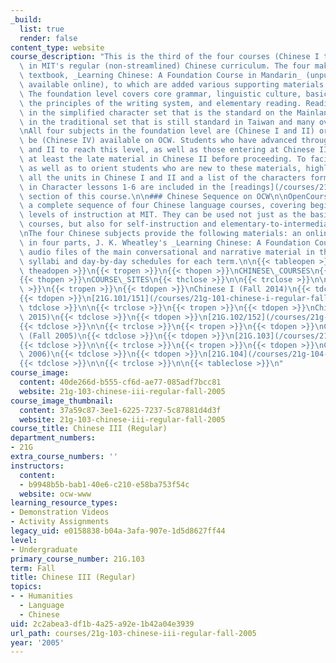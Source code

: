 ```yaml
---
_build:
  list: true
  render: false
content_type: website
course_description: "This is the third of the four courses (Chinese I through IV)\
  \ in MIT's regular (non-streamlined) Chinese curriculum. The four make use of the\
  \ textbook, _Learning Chinese: A Foundation Course in Mandarin_ (unpublished, but\
  \ available online), to which are added various supporting materials as needs arise.\
  \ The foundation level covers core grammar, linguistic culture, basic conversation,\
  \ the principles of the writing system, and elementary reading. Reading is primarily\
  \ in the simplified character set that is the standard on the Mainland, but also\
  \ in the traditional set that is still standard in Taiwan and many overseas communities.\n\
  \nAll four subjects in the foundation level are (Chinese I and II) or soon will\
  \ be (Chinese IV) available on OCW. Students who have advanced through Chinese I\
  \ and II to reach this level, as well as those entering at Chinese III, should review\
  \ at least the late material in Chinese II before proceeding. To facilitate review,\
  \ as well as to orient students who are new to these materials, highlights from\
  \ all the units in Chinese I and II and a list of the characters formally introduced\
  \ in Character lessons 1-6 are included in the [readings](/courses/21g-103-chinese-iii-regular-fall-2005/pages/readings)\
  \ section of this course.\n\n### Chinese Sequence on OCW\n\nOpenCourseWare now offers\
  \ a complete sequence of four Chinese language courses, covering beginning to intermediate\
  \ levels of instruction at MIT. They can be used not just as the basis for taught\
  \ courses, but also for self-instruction and elementary-to-intermediate review.\n\
  \nThe four Chinese subjects provide the following materials: an online textbook\
  \ in four parts, J. K. Wheatley's _Learning Chinese: A Foundation Course in Mandarin_;\
  \ audio files of the main conversational and narrative material in this book; and\
  \ syllabi and day-by-day schedules for each term.\n\n{{< tableopen >}}\n\n\n{{<\
  \ theadopen >}}\n{{< tropen >}}\n{{< thopen >}}\nCHINESE\_COURSES\n{{< thclose >}}\n\
  {{< thopen >}}\nCOURSE\_SITES\n{{< thclose >}}\n\n{{< trclose >}}\n\n{{< theadclose\
  \ >}}\n{{< tropen >}}\n{{< tdopen >}}\nChinese I (Fall 2014)\n{{< tdclose >}}\n\
  {{< tdopen >}}\n[21G.101/151](/courses/21g-101-chinese-i-regular-fall-2014/)\n{{<\
  \ tdclose >}}\n\n{{< trclose >}}\n{{< tropen >}}\n{{< tdopen >}}\nChinese II (Spring\
  \ 2015)\n{{< tdclose >}}\n{{< tdopen >}}\n[21G.102/152](/courses/21g-102-chinese-ii-regular-spring-2015/)\n\
  {{< tdclose >}}\n\n{{< trclose >}}\n{{< tropen >}}\n{{< tdopen >}}\nChinese III\
  \ (Fall 2005)\n{{< tdclose >}}\n{{< tdopen >}}\n[21G.103](/courses/21g-103-chinese-iii-regular-fall-2005)\n\
  {{< tdclose >}}\n\n{{< trclose >}}\n{{< tropen >}}\n{{< tdopen >}}\nChinese IV (Spring\
  \ 2006)\n{{< tdclose >}}\n{{< tdopen >}}\n[21G.104](/courses/21g-104-chinese-iv-regular-spring-2006/)\n\
  {{< tdclose >}}\n\n{{< trclose >}}\n\n{{< tableclose >}}\n"
course_image:
  content: 40de266d-b555-cf6d-ae77-085adf7bcc81
  website: 21g-103-chinese-iii-regular-fall-2005
course_image_thumbnail:
  content: 37a59c87-3ee1-6225-7237-5c87881d4d3f
  website: 21g-103-chinese-iii-regular-fall-2005
course_title: Chinese III (Regular)
department_numbers:
- 21G
extra_course_numbers: ''
instructors:
  content:
  - b9948b5b-bab1-40e6-c210-e58ba753f54c
  website: ocw-www
learning_resource_types:
- Demonstration Videos
- Activity Assignments
legacy_uid: e0158838-b04a-3afa-907e-1d5d8627ff44
level:
- Undergraduate
primary_course_number: 21G.103
term: Fall
title: Chinese III (Regular)
topics:
- - Humanities
  - Language
  - Chinese
uid: 2c2abea3-df1b-4a25-a92e-1b42a04e3939
url_path: courses/21g-103-chinese-iii-regular-fall-2005
year: '2005'
---
```

